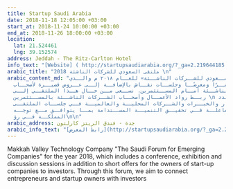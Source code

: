 ```yaml
---
title: Startup Saudi Arabia
date: 2018-11-18 12:05:00 +03:00
start_at: 2018-11-24 10:00:00 +03:00
end_at: 2018-11-26 18:00:00 +03:00
location:
  lat: 21.524461
  lng: 39.152574
address: Jeddah - The Ritz-Carlton Hotel
info_text: "[Website] ( http://startupsaudiarabia.org/?_ga=2.219644185.162)"
arabic_title: "ملتقى السعودي للشركات الناشئة 2018 \n"
arabic_content_md: "الملتقــى الســعودي للشــركات الناشــئة» للعــام ٢٠١٨ م والــذي
  يتضمــن مؤتمــرًا ومعرضًــا وجلســات نقــاش بالإضافــة إلــى عــروض قصيــرة لأصحــاب
  الشــركات الناشــئة أمــام المســتثمرين. نســعى مــن خــال هــذا الملتقــي إلــى
  ربــط رواد الأعمــال وأصحــاب الشــركات الناشــئة بالمســتثمرين \n ويشــارك عــدد
  مــن متخــذي القــرار والخبــرات والشــركات المحليــة والعالميــة فــي جلســات الملتقــى
  للمســاهمة الفاعلــة فــي تحقيــق التنميــة المســتدامة بمــا يتوافــق مــع توجــه
  المملكــة فــي رؤ\n\n"
arabic_address: جدة - فندق الريتز كارلتون
arabic_info_text: "[رابط المعرض](http://startupsaudiarabia.org/?_ga=2.219644185.162)"
---
```


Makkah Valley Technology Company "The Saudi Forum for Emerging Companies" for the year 2018, which includes a conference, exhibition and discussion sessions in addition to short offers for the owners of start-up companies to investors. Through this forum, we aim to connect entrepreneurs and startup owners with investors


